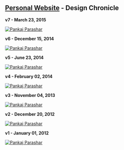 [Personal Website](http://pankajparashar.com) - Design Chronicle
------------------

**v7 - March 23, 2015**

[![Pankaj Parashar](http://res.cloudinary.com/dw9fem4ki/image/upload/v1442569835/Personal_Website_v7_tn8iuq.png "Personal Website v7")](https://github.com/pankajparashar/pankajparashar.github.io/tree/slave/v7)

**v6 - December 15, 2014**  

[![Pankaj Parashar](http://res.cloudinary.com/dw9fem4ki/image/upload/v1420366398/Personal_Website_v6_tqpsyc.png "Personal Website v6")](https://github.com/pankajparashar/pankajparashar.github.io/tree/slave/v6)

**v5 - June 23, 2014**  

[![Pankaj Parashar](http://res.cloudinary.com/dw9fem4ki/image/upload/v1391875673/Personal_Website_v5_weapya.png "Personal Website v5")](https://github.com/pankajparashar/pankajparashar.github.io/tree/slave/v5)

**v4 - February 02, 2014**  

[![Pankaj Parashar](http://res.cloudinary.com/dw9fem4ki/image/upload/v1391875673/Personal_Website_v4_pvplo4.png "Personal Website v4")](https://github.com/pankajparashar/pankajparashar.github.io/tree/slave/v4)

**v3 - November 04, 2013**  

[![Pankaj Parashar](http://res.cloudinary.com/dw9fem4ki/image/upload/v1391875666/Personal_Website_v3_ocdcwd.png "Personal Website v3")](https://github.com/pankajparashar/pankajparashar.github.io/tree/slave/v3)

**v2 - December 20, 2012**  

[![Pankaj Parashar](http://res.cloudinary.com/dw9fem4ki/image/upload/v1391875672/Personal_Website_v2_nwypbp.png "Personal Website v2")](https://github.com/pankajparashar/pankajparashar.github.io/tree/slave/v2)

**v1 - January 01, 2012**  

[![Pankaj Parashar](http://res.cloudinary.com/dw9fem4ki/image/upload/v1391875673/Personal_Website_v1_lmdc0l.png "Personal Website v1")](https://github.com/pankajparashar/pankajparashar.github.io/tree/slave/v1)
